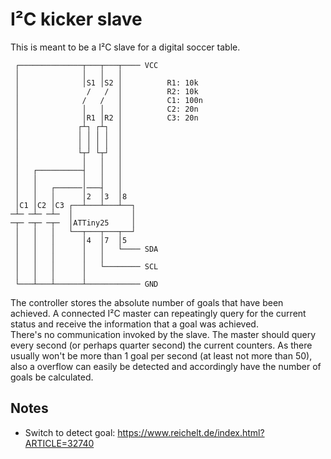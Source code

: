 I²C kicker slave
================

This is meant to be a I²C slave for a digital soccer table.

     ┌──────────────┬───┬───┬──── VCC
     │              │   │   │
     │              │S1 │S2 │          R1: 10k
     │               /   /  │          R2: 10k
     │              /   /   │          C1: 100n
     │              │   │   │          C2: 20n
     │              │R1 │R2 │          C3: 20n
     │             ┌┴┐ ┌┴┐  │
     │             │ │ │ │  │
     │             │ │ │ │  │
     │             └┬┘ └┬┘  │
     │              │   │   │
     │   ┌──────────┤   │   │
     │   │          │   │   │
     │   │   ┌──────│───┤   │
     │   │   │      │2  │3  │8
     │C1 │C2 │C3 ┌──┴───┴───┴──┐
    ─┴─ ─┴─ ─┴─  │             │
    ─┬─ ─┬─ ─┬─  │ATTiny25     │
     │   │   │   └──┬───┬───┬──┘
     │   │   │      │4  │7  │5
     │   │   │      │   │   └──── SDA
     │   │   │      │   │
     │   │   │      │   └──────── SCL
     │   │   │      │
     └───┴───┴──────┴──────────── GND


The controller stores the absolute number of goals that have been achieved.
A connected I²C master can repeatingly query for the current status and
receive the information that a goal was achieved.  
There's no communication invoked by the slave. The master should query every
second (or perhaps quarter second) the current counters. As there usually won't
be more than 1 goal per second (at least not more than 50), also a overflow can
easily be detected and accordingly have the number of goals be calculated.

Notes
-----
 - Switch to detect goal: https://www.reichelt.de/index.html?ARTICLE=32740

